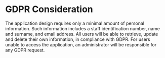 # GDPR Consideration

The application design requires only a minimal amount of personal information. Such information includes a staff identification number, name and surname, and email address. All users will be able to retrieve, update and delete their own information, in compliance with GDPR. For users unable to access the application, an administrator will be responsible for any GDPR request.
